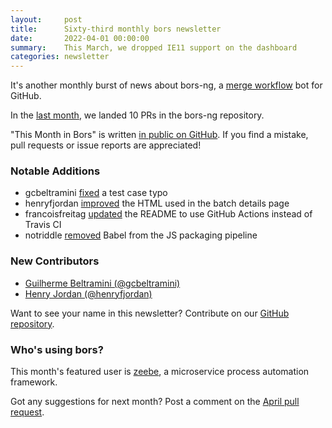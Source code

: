 ```yaml
---
layout:     post
title:      Sixty-third monthly bors newsletter
date:       2022-04-01 00:00:00
summary:    This March, we dropped IE11 support on the dashboard
categories: newsletter
---
```


It's another monthly burst of news about bors-ng, a [merge workflow](https://blog.cybai.dev/servo-contributor-part-iii/#setup-your-own-bors) bot for GitHub.

In the [last month](https://github.com/bors-ng/bors-ng/pulls?q=is%3Apr+is%3Amerged+closed%3A2022-03-01..2022-03-31),
we landed 10 PRs in the bors-ng repository.

"This Month in Bors" is written [in public on GitHub][GitHub for TMiB].
If you find a mistake, pull requests or issue reports are appreciated!

[GitHub for TMiB]: https://github.com/bors-ng/bors-ng.github.io


### Notable Additions

* gcbeltramini [fixed](https://github.com/bors-ng/bors-ng/pull/1471) a test case typo
* henryfjordan [improved](https://github.com/bors-ng/bors-ng/pull/1478) the HTML used in the batch details page
* francoisfreitag [updated](https://github.com/bors-ng/bors-ng/pull/1480) the README to use GitHub Actions instead of Travis CI
* notriddle [removed](https://github.com/bors-ng/bors-ng/pull/1483) Babel from the JS packaging pipeline


### New Contributors

* [Guilherme Beltramini (@gcbeltramini)](https://github.com/gcbeltramini)
* [Henry Jordan (@henryfjordan)](https://github.com/henryfjordan)

Want to see your name in this newsletter? Contribute on our [GitHub repository](https://github.com/bors-ng/bors-ng).


### Who's using bors?

This month's featured user is [zeebe](https://github.com/camunda/zeebe), a microservice process automation framework.

Got any suggestions for next month?
Post a comment on the [April pull request](https://github.com/bors-ng/bors-ng.github.io/pull/167).
